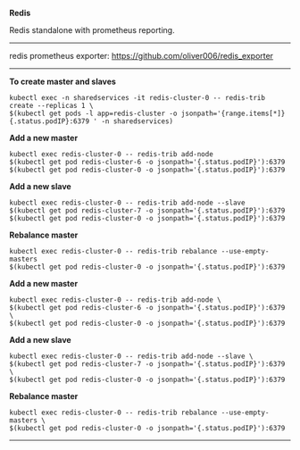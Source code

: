 **Redis**

Redis standalone with prometheus reporting.

***
redis prometheus exporter: https://github.com/oliver006/redis_exporter

***
**To create master and slaves**

    kubectl exec -n sharedservices -it redis-cluster-0 -- redis-trib create --replicas 1 \
    $(kubectl get pods -l app=redis-cluster -o jsonpath='{range.items[*]}{.status.podIP}:6379 ' -n sharedservices) 

**Add a new master**

    kubectl exec redis-cluster-0 -- redis-trib add-node 
    $(kubectl get pod redis-cluster-6 -o jsonpath='{.status.podIP}'):6379 
    $(kubectl get pod redis-cluster-0 -o jsonpath='{.status.podIP}'):6379

**Add a new slave**

    kubectl exec redis-cluster-0 -- redis-trib add-node --slave 
    $(kubectl get pod redis-cluster-7 -o jsonpath='{.status.podIP}'):6379 
    $(kubectl get pod redis-cluster-0 -o jsonpath='{.status.podIP}'):6379

**Rebalance master**

    kubectl exec redis-cluster-0 -- redis-trib rebalance --use-empty-masters 
    $(kubectl get pod redis-cluster-0 -o jsonpath='{.status.podIP}'):6379

**Add a new master**

    kubectl exec redis-cluster-0 -- redis-trib add-node \
    $(kubectl get pod redis-cluster-6 -o jsonpath='{.status.podIP}'):6379 \
    $(kubectl get pod redis-cluster-0 -o jsonpath='{.status.podIP}'):6379

**Add a new slave**

    kubectl exec redis-cluster-0 -- redis-trib add-node --slave \
    $(kubectl get pod redis-cluster-7 -o jsonpath='{.status.podIP}'):6379 \
    $(kubectl get pod redis-cluster-0 -o jsonpath='{.status.podIP}'):6379

**Rebalance master**

    kubectl exec redis-cluster-0 -- redis-trib rebalance --use-empty-masters \
    $(kubectl get pod redis-cluster-0 -o jsonpath='{.status.podIP}'):6379

***

